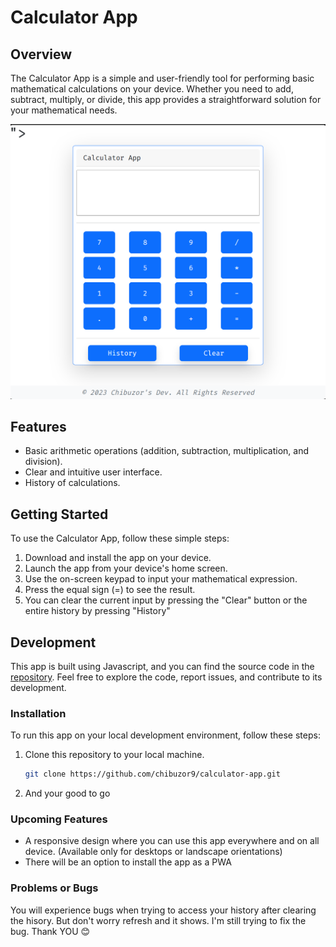 # Calculator App

## Overview

The Calculator App is a simple and user-friendly tool for performing basic mathematical calculations on your device. Whether you need to add, subtract, multiply, or divide, this app provides a straightforward solution for your mathematical needs.

![Calculator App Screenshot](public/screenshot.png)

## Features

- Basic arithmetic operations (addition, subtraction, multiplication, and division).
- Clear and intuitive user interface.
- History of calculations.

## Getting Started

To use the Calculator App, follow these simple steps:

1. Download and install the app on your device.
2. Launch the app from your device's home screen.
3. Use the on-screen keypad to input your mathematical expression.
4. Press the equal sign (=) to see the result.
5. You can clear the current input by pressing the "Clear" button or the entire history by pressing "History"

## Development

This app is built using Javascript, and you can find the source code in the [repository](https://github.com/chibuzor9/calculator-app). Feel free to explore the code, report issues, and contribute to its development.

### Installation

To run this app on your local development environment, follow these steps:

1. Clone this repository to your local machine.
   ```bash
   git clone https://github.com/chibuzor9/calculator-app.git
   ```
2. And your good to go

### Upcoming Features
- A responsive design where you can use this app everywhere and on all device. (Available only for desktops or landscape orientations)
- There will be an option to install the app as a PWA

### Problems or Bugs

You will experience bugs when trying to access your history after clearing the hisory. But don't worry refresh and it shows. I'm still trying to fix the bug. Thank YOU 😊
